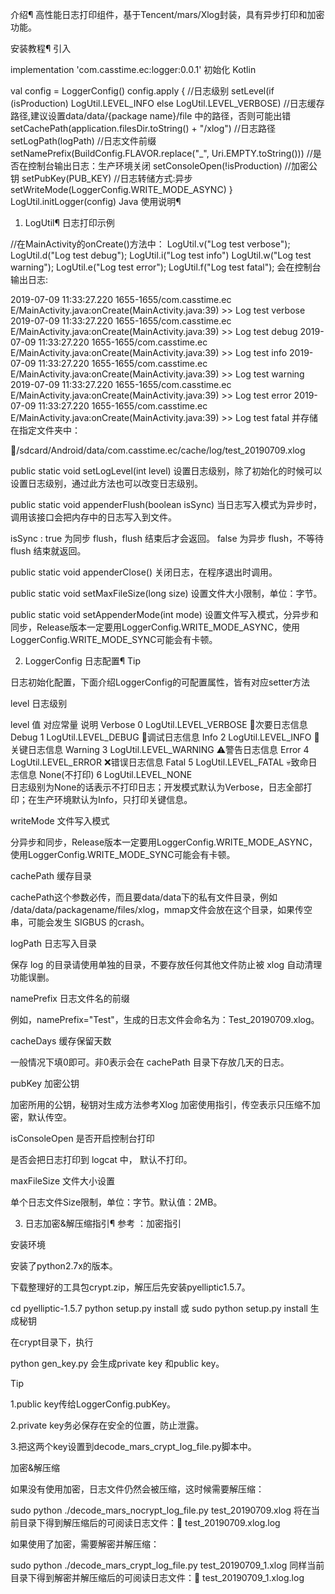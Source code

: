 介绍¶
高性能日志打印组件，基于Tencent/mars/Xlog封装，具有异步打印和加密功能。

安装教程¶
引入


implementation 'com.casstime.ec:logger:0.0.1'
初始化
Kotlin

val config = LoggerConfig()
config.apply {
    //日志级别
    setLevel(if (isProduction) LogUtil.LEVEL_INFO else LogUtil.LEVEL_VERBOSE)
    //日志缓存路径,建议设置data/data/{package name}/file 中的路径，否则可能出错
    setCachePath(application.filesDir.toString() + "/xlog")
    //日志路径 
    setLogPath(logPath) 
    //日志文件前缀
    setNamePrefix(BuildConfig.FLAVOR.replace("_", Uri.EMPTY.toString()))
    //是否在控制台输出日志：生产环境关闭
    setConsoleOpen(!isProduction)
    //加密公钥
    setPubKey(PUB_KEY) 
    //日志转储方式:异步
    setWriteMode(LoggerConfig.WRITE_MODE_ASYNC)
}
LogUtil.initLogger(config)
Java
使用说明¶
1. LogUtil¶
日志打印示例


//在MainActivity的onCreate()方法中：
LogUtil.v("Log test verbose");
LogUtil.d("Log test debug");
LogUtil.i("Log test info")
LogUtil.w("Log test warning");
LogUtil.e("Log test error");
LogUtil.f("Log test fatal");
会在控制台输出日志:


2019-07-09 11:33:27.220 1655-1655/com.casstime.ec E/MainActivity.java:onCreate(MainActivity.java:39) >> Log test verbose
2019-07-09 11:33:27.220 1655-1655/com.casstime.ec E/MainActivity.java:onCreate(MainActivity.java:39) >> Log test debug
2019-07-09 11:33:27.220 1655-1655/com.casstime.ec E/MainActivity.java:onCreate(MainActivity.java:39) >> Log test info
2019-07-09 11:33:27.220 1655-1655/com.casstime.ec E/MainActivity.java:onCreate(MainActivity.java:39) >> Log test warning
2019-07-09 11:33:27.220 1655-1655/com.casstime.ec E/MainActivity.java:onCreate(MainActivity.java:39) >> Log test error
2019-07-09 11:33:27.220 1655-1655/com.casstime.ec E/MainActivity.java:onCreate(MainActivity.java:39) >> Log test fatal
并存储在指定文件夹中：


📂/sdcard/Android/data/com.casstime.ec/cache/log/test_20190709.xlog

public static void setLogLevel(int level)
设置日志级别，除了初始化的时候可以设置日志级别，通过此方法也可以改变日志级别。


public static void appenderFlush(boolean isSync)
当日志写入模式为异步时，调用该接口会把内存中的日志写入到文件。

isSync : true 为同步 flush，flush 结束后才会返回。 false 为异步 flush，不等待 flush 结束就返回。


public static void appenderClose()
关闭日志，在程序退出时调用。


public static void setMaxFileSize(long size)
设置文件大小限制，单位：字节。


public static void setAppenderMode(int mode)
设置文件写入模式，分异步和同步，Release版本一定要用LoggerConfig.WRITE_MODE_ASYNC，使用LoggerConfig.WRITE_MODE_SYNC可能会有卡顿。

2. LoggerConfig 日志配置¶
Tip

日志初始化配置，下面介绍LoggerConfig的可配置属性，皆有对应setter方法

level 日志级别

level	值	对应常量	说明
Verbose	0	LogUtil.LEVEL_VERBOSE	🎯次要日志信息
Debug	1	LogUtil.LEVEL_DEBUG	🐞调试日志信息
Info	2	LogUtil.LEVEL_INFO	🔑关键日志信息
Warning	3	LogUtil.LEVEL_WARNING	⚠️警告日志信息
Error	4	LogUtil.LEVEL_ERROR	❌错误日志信息
Fatal	5	LogUtil.LEVEL_FATAL	💀致命日志信息
None(不打印)	6	LogUtil.LEVEL_NONE	
日志级别为None的话表示不打印日志；开发模式默认为Verbose，日志全部打印；在生产环境默认为Info，只打印关键信息。

writeMode 文件写入模式

分异步和同步，Release版本一定要用LoggerConfig.WRITE_MODE_ASYNC，使用LoggerConfig.WRITE_MODE_SYNC可能会有卡顿。

cachePath 缓存目录

cachePath这个参数必传，而且要data/data下的私有文件目录，例如 /data/data/packagename/files/xlog，mmap文件会放在这个目录，如果传空串，可能会发生 SIGBUS 的crash。

logPath 日志写入目录

保存 log 的目录请使用单独的目录，不要存放任何其他文件防止被 xlog 自动清理功能误删。

namePrefix 日志文件名的前缀

例如，namePrefix="Test"，生成的日志文件会命名为：Test_20190709.xlog。

cacheDays 缓存保留天数

一般情况下填0即可。非0表示会在 cachePath 目录下存放几天的日志。

pubKey 加密公钥

加密所用的公钥，秘钥对生成方法参考Xlog 加密使用指引，传空表示只压缩不加密，默认传空。

isConsoleOpen 是否开启控制台打印

是否会把日志打印到 logcat 中， 默认不打印。

maxFileSize 文件大小设置

单个日志文件Size限制，单位：字节。默认值：2MB。

3. 日志加密&解压缩指引¶
参考 ：加密指引

安装环境

安装了python2.7x的版本。

下载整理好的工具包crypt.zip，解压后先安装pyelliptic1.5.7。


cd pyelliptic-1.5.7
python setup.py install 或 sudo python setup.py install
生成秘钥

在crypt目录下，执行


python gen_key.py
会生成private key 和public key。

Tip

1.public key传给LoggerConfig.pubKey。

2.private key务必保存在安全的位置，防止泄露。

3.把这两个key设置到decode_mars_crypt_log_file.py脚本中。

加密&解压缩

如果没有使用加密，日志文件仍然会被压缩，这时候需要解压缩：


sudo python ./decode_mars_nocrypt_log_file.py test_20190709.xlog
将在当前目录下得到解压缩后的可阅读日志文件：📃 test_20190709.xlog.log

如果使用了加密，需要解密并解压缩：


sudo python ./decode_mars_crypt_log_file.py test_20190709_1.xlog
同样当前目录下得到解密并解压缩后的可阅读日志文件：📃 test_20190709_1.xlog.log